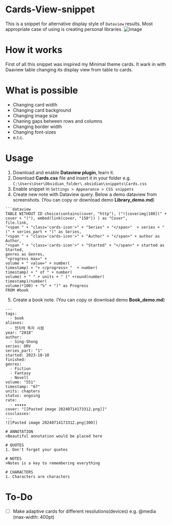 # Cards-View-snippet
This is a snippet for alternative display style of `Dataview` results. Most appropriate case of using is creating personal libraries.
![image](https://github.com/user-attachments/assets/77f006cc-be0b-4f69-ab98-bfcea79f863f)

# How it works
First of all this snippet was inspired my Minimal theme cards. It wark in with Daaview table changing its display view from table to cards.

# What is possible
- Changing card width
- Changing card background
- Changing image size
- Chaning gaps between rows and columns
- Changing border width
- Changing font-sizes
- e.t.c.

# Usage
1. Download and enable **Dataview plugin**, learn it.
2. Download **Cards.css** file and insert it in your folder e.g. `C:\Users\User\Obsidian_folder\.obsidian\snippets\Cards.css`
3. Enable snippet in `Settings > Appearance > CSS snippets`
4. Create new note with Dataview query. Below a demo dataview from screenshots.  (You can copy or download demo **Library_demo.md**)

```
```dataview
TABLE WITHOUT ID choice(contains(cover, "http"), ("![coverimg|100](" + cover + ")"), embed(link(cover, "150")) ) as "Cover",
file.link,
"<span " + "class='cards-icon'>" + "Series" + "</span>"  + series + " (" + series_part + ")" as Series,
"<span " + "class='cards-icon'>" + "Author" + "</span>" + author as Author,
"<span " + "class='cards-icon'>" + "Started" + "</span>" + started as Started,
genres as Genres,
"<progress max=" + 
volume + " value=" + number(
timestamp) + "> </progress> "  + number(
timestamp) + " of " + number(
volume) + " " + units + " (" +round(number(
timestamp)/number(
volume)*100) + "%" + ")" as Progress
FROM #book
```
5. Create a book note. (You can copy or download demo **Book_demo.md**)
```
---
tags:
  - book
aliases:
  - 전지적 독자 시점
year: "2018"
author:
  - Sing-Shong
series: ORV
series_part: "1"
started: 2023-10-10
finished: 
genres:
  - Fiction
  - Fantasy
  - Novell
volume: "551"
timestamp: "67"
units: chapters
status: ongoing
rate:
  - ★★★★★
cover: "[[Pasted image 20240714173312.png]]"
cssclasses:
---
![[Pasted image 20240714173312.png|300]]

# ANNOTATION
>Beautiful annotation would be placed here

# QUOTES
1. Don't forget your quotes

# NOTES
>Notes is a key to remembering everything

# CHARACTERS
1. Characters are characters

```




# To-Do
- [ ] Make adaptive cards for different resolutions(devices) e.g. @media (max-width: 400pt)
